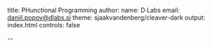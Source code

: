 title: PHunctional Programming
author:
  name: D·Labs
  email: daniil.popov@dlabs.si
theme: sjaakvandenberg/cleaver-dark
output: index.html
controls: false

--
